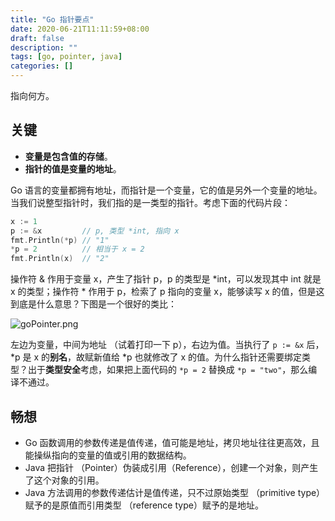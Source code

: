 ```yaml
---
title: "Go 指针要点"
date: 2020-06-21T11:11:59+08:00
draft: false
description: ""
tags: [go, pointer, java]
categories: []
---
```


指向何方。

<!--more-->

## 关键

- **变量是包含值的存储**。
- **指针的值是变量的地址**。

Go 语言的变量都拥有地址，而指针是一个变量，它的值是另外一个变量的地址。当我们说整型指针时，我们指的是一类型的指针。考虑下面的代码片段：

```go
x := 1
p := &x         // p, 类型 *int, 指向 x
fmt.Println(*p) // "1"
*p = 2          // 相当于 x = 2
fmt.Println(x)  // "2"
```

操作符 & 作用于变量 x，产生了指针 p，p 的类型是 *int，可以发现其中 int 就是 x 的类型；操作符 * 作用于 p，检索了 p 指向的变量 x，能够读写 x 的值，但是这到底是什么意思？下图是一个很好的类比：

![goPointer.png](/img/gopl/goPointer.png)

左边为变量，中间为地址 （试着打印一下 p），右边为值。当执行了 `p := &x` 后，*p 是 x 的**别名**，故赋新值给 *p 也就修改了 x 的值。为什么指针还需要绑定类型？出于**类型安全**考虑，如果把上面代码的 `*p = 2` 替换成 `*p = "two"`，那么编译不通过。

## 畅想

- Go 函数调用的参数传递是值传递，值可能是地址，拷贝地址往往更高效，且能操纵指向的变量的值或引用的数据结构。
- Java 把指针 （Pointer）伪装成引用（Reference），创建一个对象，则产生了这个对象的引用。
- Java 方法调用的参数传递估计是值传递，只不过原始类型 （primitive type）赋予的是原值而引用类型 （reference type）赋予的是地址。

